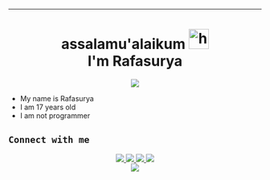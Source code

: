 <p align='center'>
    </p>

-------
<h1 align="center">assalamu'alaikum <img src="https://user-images.githubusercontent.com/1303154/88677602-1635ba80-d120-11ea-84d8-d263ba5fc3c0.gif" width="40px" alt="hi"><br>I'm Rafasurya </h1>
<p align="center">
  <img src="https://telegra.ph/file/4afe31fbe08ab5c793931.jpg" /></>
</p>

-  My name is Rafasurya 
-  I am 17 years old 
-  I am not programmer

## ```Connect with me```
<p align="center">
  <a href="https://instagram.com/ffzkyaf"><img src="https://img.shields.io/badge/Instagram-E4405F?style=for-the-badge&logo=instagram&logoColor=white"/> 
  <a href="https://wa.me/message/JBGU4J2DVYEDK1"><img src="https://img.shields.io/badge/WhatsApp-25D366?style=for-the-badge&logo=whatsapp&logoColor=white" />
  <a href="https://github.com/MurphyBot"><img src="https://img.shields.io/badge/-GitHub-black?style=flat-square&logo=github" /> 
  <a href="https://youtube.com/channel/UCzpsJxweXJUr-dhyA5DF6fQ"><img src="https://img.shields.io/youtube/channel/subscribers/UCzpsJxweXJUr-dhyA5DF6fQ?style=social" /> <br>
  <a href="https://komarev.com/ghpvc/?username=apiccaofc&color=blue&style=flat-square&label=Profile+Dilihat"><img src="https://komarev.com/ghpvc/?username=apiccaofc&color=blue&style=flat-square&label=Profile+Dilihat" />

</p>
